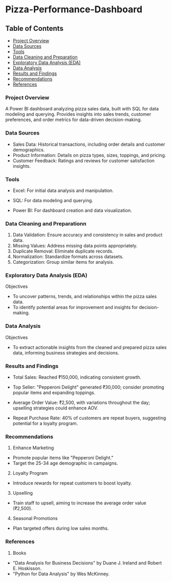 # Pizza-Performance-Dashboard

## Table of Contents
- [Project Overview](#Project-Overview)
- [Data Sources](#Data-Sources)
- [Tools](#Tools)
- [Data Cleaning and Preparation](#Data-Cleaning-and-Preparation)
- [Exploratory Data Analysis (EDA)](#Exploratory-Data-Analysis-(EDA))
- [ Data Analysis](#Data-Analysis)
- [Results and Findings](#Results-and-Findings)
- [Recommendations](#Recommendations)
- [References](#References)

### Project Overview
A Power BI dashboard analyzing pizza sales data, built with SQL for data modeling and querying. Provides insights into sales trends, customer preferences, and order metrics for data-driven decision-making.

### Data Sources

- Sales Data: Historical transactions, including order details and customer demographics.
- Product Information: Details on pizza types, sizes, toppings, and pricing.
- Customer Feedback: Ratings and reviews for customer satisfaction insights.


### Tools

- Excel: For initial data analysis and manipulation.

- SQL: For data modeling and querying.

- Power BI: For dashboard creation and data visualization.
  

### Data Cleaning and Preparationn
  
1. Data Validation: Ensure accuracy and consistency in sales and product data.
2. Missing Values: Address missing data points appropriately.
3. Duplicate Removal: Eliminate duplicate records.
4. Normalization: Standardize formats across datasets.
5. Categorization: Group similar items for analysis.

### Exploratory Data Analysis (EDA)
Objectives
- To uncover patterns, trends, and relationships within the pizza sales data.
- To identify potential areas for improvement and insights for decision-making.

### Data Analysis
Objectives
- To extract actionable insights from the cleaned and prepared pizza sales data, informing business strategies and decisions.

### Results and Findings

- Total Sales: Reached ₹150,000, indicating consistent growth.

- Top Seller: "Pepperoni Delight" generated ₹30,000; consider promoting popular items and expanding toppings.

- Average Order Value: ₹2,500, with variations throughout the day; upselling strategies could enhance AOV.

- Repeat Purchase Rate: 40% of customers are repeat buyers, suggesting potential for a loyalty program.


### Recommendations

1. Enhance Marketing

- Promote popular items like "Pepperoni Delight."
- Target the 25-34 age demographic in campaigns.

2. Loyalty Program

- Introduce rewards for repeat customers to boost loyalty.

3. Upselling

- Train staff to upsell, aiming to increase the average order value (₹2,500).

4. Seasonal Promotions

- Plan targeted offers during low sales months.

### References 
1. Books

- "Data Analysis for Business Decisions" by Duane J. Ireland and Robert E. Hoskisson.
- "Python for Data Analysis" by Wes McKinney.


  
